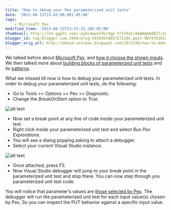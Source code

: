 ```yaml
--- 
title: "How to debug your Pex parameterized unit tests" 
date: '2013-08-13T13:43:00.001-05:00' 
tags: 
    - Microsoft Pex 
modified_time: '2013-08-13T13:43:33.205-05:00' 
thumbnail: http://lh4.ggpht.com/-ayDx3wwvFdk/Ugp-TrSfkdI/AAAAAAAAB2I/y6x2DbrwnE0/s72-c/Options\_2013-08-13\_13-01-05\_thumb%25255B2%25255D.png?imgmax=800
blogger_id: tag:blogger.com,1999:blog-59384554657271185.post-9074763932893251227
blogger_orig_url: http://ebeid-soliman.blogspot.com/2013/08/how-to-debug-your-pex-parameterized.html
---
```


We talked before about [Microsoft
Pex](http://ebeid-soliman.blogspot.com/2013/04/getting-started-with-microsoft-pex.html "Getting started with Microsoft Pex"),
and [how it choose the shown
inputs](http://ebeid-soliman.blogspot.com/2013/04/why-pex-choose-these-inputs.html "Why Pex Choose These Inputs").
We then talked more about [building blocks of parameterized unit
tests](http://ebeid-soliman.blogspot.com/2013/04/microsoft-pex-understanding-assumptions.html "Microsoft Pex: Understanding Assumptions, Assertions, and Test-Case Failures")
and its
[patterns](http://ebeid-soliman.blogspot.com/2013/05/parameterized-test-patterns-using.html "Parameterized Test Patterns using Microsoft Pex").

What we missed till now is how to debug your parameterized unit tests.
In order to debug your parameterized unit tests, do the following:

-   Go to Tools &gt;&gt; Options &gt;&gt; Pex &gt;&gt; Diagnostic.
-   Change the *BreakOnStart* option to *True.*

![alt text](/img/0012.png "Logo Title Text 1")

-   Now set a break point at any line of code inside your parameterized
    unit test.
-   Right click inside your parameterized unit test and select *Run Pex
    Explorations*.
-   You will see a dialog popping asking to attach a debugger.
-   Select your current Visual Studio instance.

![alt text](/img/0013.png "Logo Title Text 1")

-   Once attached, press F5.
-   Now Visual Studio debugger will jump to your break point in the
    parameterized unit test and stop there. You can now step through you
    parameterized unit test code.

You will notice that parameter’s values are [those selected by
Pex](http://ebeid-soliman.blogspot.com/2013/04/why-pex-choose-these-inputs.html "Why Pex Choose These Inputs").
The debugger will run the parameterized unit test for each input
value(s) chosen by Pex, So you can inspect the PUT behavior against a
specific input value.
